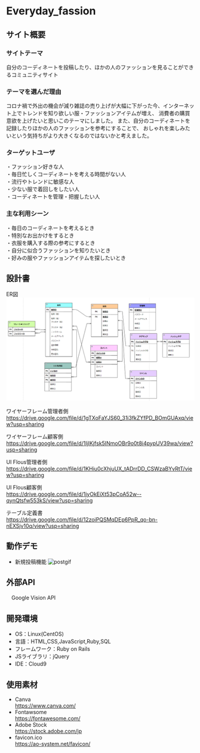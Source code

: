 # Everyday_fassion

## サイト概要
### サイトテーマ
自分のコーディネートを投稿したり、ほかの人のファッションを見ることができるコミュニティサイト

### テーマを選んだ理由
コロナ禍で外出の機会が減り雑誌の売り上げが大幅に下がった今、インターネット上でトレンドを知り欲しい服・ファッションアイテムが増え、
消費者の購買意欲を上げたいと思いこのテーマにしました。
また、自分のコーディネートを記録したりほかの人のファッションを参考にすることで、
おしゃれを楽しみたいという気持ちがより大きくなるのではないかと考えました。

### ターゲットユーザ
・ファッション好きな人  
・毎日忙しくコーディネートを考える時間がない人  
・流行やトレンドに敏感な人  
・少ない服で着回しをしたい人  
・コーディネートを管理・把握したい人  

### 主な利用シーン
・毎日のコーディネートを考えるとき  
・特別なお出かけをするとき  
・衣服を購入する際の参考にするとき  
・自分に似合うファッションを知りたいとき  
・好みの服やファッションアイテムを探したいとき

## 設計書

 ER図
 ![ER図](https://github.com/gyooooo/Everyday_fassion/blob/main/app/assets/images/ER.png)


 ワイヤーフレーム管理者側</br>
 https://drive.google.com/file/d/1gTXoFaYJS60_31i3fkZYfPD_BOmGUAxq/view?usp=sharing
 
 ワイヤーフレーム顧客側</br>
 https://drive.google.com/file/d/1IjIKjfsk5INmoOBr9o0t8i4pypUV39wa/view?usp=sharing
 
 UI Flous管理者側</br>
 https://drive.google.com/file/d/1KHiu0cXhjuUX_tADrrDD_CSWzaBYvRtT/view?usp=sharing
 
 UI Flous顧客側</br>
 https://drive.google.com/file/d/1jyOkEiXt53pCoA52w--qynQtsfw553kS/view?usp=sharing
 
 テーブル定義書</br>
 https://drive.google.com/file/d/12zoiPQSMqDEp6PpR_qo-bn-nEXSjv10q/view?usp=sharing
 
 
## 動作デモ
- 新規投稿機能
  ![postgif](https://github.com/gyooooo/Everyday_fassion/blob/main/app/assets/images/%E3%82%A2%E3%83%89%E3%83%9F%E3%83%B3gif.gif)

## 外部API
　Google Vision API

## 開発環境
- OS：Linux(CentOS)
- 言語：HTML,CSS,JavaScript,Ruby,SQL
- フレームワーク：Ruby on Rails
- JSライブラリ：jQuery
- IDE：Cloud9

## 使用素材
<!--- ロゴ：Canva(https://www.canva.com/)-->
<!--- アイコン：Fontawsome(https://fontawesome.com/)-->
<!--- トップ画像：Adobe Stock(https://stock.adobe.com/jp)-->
<!--- favicon.ico作成：(https://ao-system.net/favicon/)-->

- Canva</br>https://www.canva.com/
- Fontawsome</br>https://fontawesome.com/
- Adobe Stock</br>https://stock.adobe.com/jp
- favicon.ico</br>https://ao-system.net/favicon/